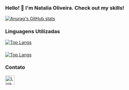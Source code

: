### Hello! 👋  I'm Natalia Oliveira. Check out my skills!



[![Anurag's GitHub stats](https://github-readme-stats.vercel.app/api?username=nataliacolive)](https://github.com/nataliacolive/github-readme-stats)



### Linguagens Utilizadas
[![Top Langs](https://github-readme-stats.vercel.app/api/top-langs/?username=nataliacolive)](https://github.com/anuraghazra/github-readme-stats)


###
[![Top Langs](https://github-readme-stats.vercel.app/api/top-langs/?username=nataliacolive&layout=compact)](https://github.com/anuraghazra/github-readme-stats)

### Contato 


[<img src='https://img.shields.io/badge/LinkedIn-007785?style=for-the-badge&logo=linkedin&logoColor=white' alt='Linkedin' height='30'>](https://www.linkedin.com/in/nataliaclv/)
